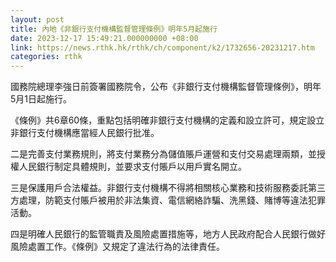 ```yaml
---
layout: post
title: 內地《非銀行支付機構監督管理條例》明年5月起施行
date: 2023-12-17 15:49:21.000000000 +08:00
link: https://news.rthk.hk/rthk/ch/component/k2/1732656-20231217.htm
categories: rthk
---
```


國務院總理李強日前簽署國務院令，公布《非銀行支付機構監督管理條例》，明年5月1日起施行。

《條例》共6章60條，重點包括明確非銀行支付機構的定義和設立許可，規定設立非銀行支付機構應當經人民銀行批准。

二是完善支付業務規則，將支付業務分為儲值賬戶運營和支付交易處理兩類，並授權人民銀行制定具體規則，並要求支付賬戶以用戶實名開立。

三是保護用戶合法權益。非銀行支付機構不得將相關核心業務和技術服務委託第三方處理，防範支付賬戶被用於非法集資、電信網絡詐騙、洗黑錢、賭博等違法犯罪活動。

四是明確人民銀行的監管職責及風險處置措施等，地方人民政府配合人民銀行做好風險處置工作。《條例》又規定了違法行為的法律責任。
